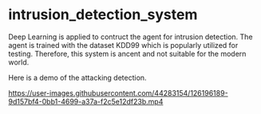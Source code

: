 # intrusion_detection_system
Deep Learning is applied to contruct the agent for intrusion detection. The agent is trained with the dataset KDD99 which is popularly utilized for testing. Therefore, this system is ancent and not suitable for the modern world.

Here is a demo of the attacking detection.

https://user-images.githubusercontent.com/44283154/126196189-9d157bf4-0bb1-4699-a37a-f2c5e12df23b.mp4

